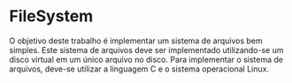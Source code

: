 # FileSystem
O objetivo deste trabalho é implementar um sistema de arquivos bem simples. Este sistema de arquivos deve ser implementado utilizando-se um disco virtual em um único arquivo no disco. Para implementar o sistema de arquivos, deve-se utilizar a linguagem C e o sistema operacional Linux.
